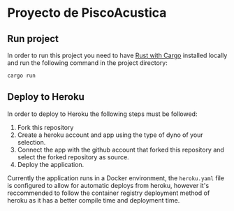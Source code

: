 # Proyecto de PiscoAcustica
## Run project

In order to run this project you need to have [Rust with Cargo](https://www.rust-lang.org/tools/install) 
installed locally and run the following command in the project directory:
```
cargo run
```

## Deploy to Heroku

In order to deploy to Heroku the following steps must be followed:

1. Fork this repository
2. Create a heroku account and app using the type of dyno of your selection.
3. Connect the app with the github account that forked this repository and select the forked repository as source.
4. Deploy the application.

Currently the application runs in a Docker environment, the ```heroku.yaml``` file is configured to allow for automatic deploys from heroku, however it's reccommended to follow the container registry deployment method of heroku as it has a better compile time and deployment time.
